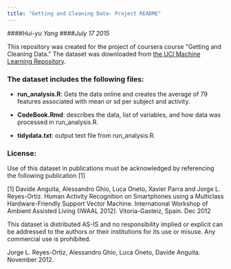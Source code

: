 ```yaml
---
title: "Getting and Cleaning Data- Project README"
---
```

####*Hui-yu Yang*
####*July 17 2015*

This repository was created for the project of coursera course "Getting and Cleaning Data." The dataset was downloaded from [the UCI Machine Learning Repository](http://archive.ics.uci.edu/ml/datasets/Human+Activity+Recognition+Using+Smartphones).

### The dataset includes the following files:

- **run_analysis.R**: Gets the data online and creates the average of 79 features associated with mean or sd per subject and activity. 

- **CodeBook.Rmd**: describes the data, list of variables, and how data was processed in run_analysis.R. 

- **tidydata.txt**: output text file from run_analysis.R. 

### License:

Use of this dataset in publications must be acknowledged by referencing the following publication [1] 

[1] Davide Anguita, Alessandro Ghio, Luca Oneto, Xavier Parra and Jorge L. Reyes-Ortiz. Human Activity Recognition on Smartphones using a Multiclass Hardware-Friendly Support Vector Machine. International Workshop of Ambient Assisted Living (IWAAL 2012). Vitoria-Gasteiz, Spain. Dec 2012

This dataset is distributed AS-IS and no responsibility implied or explicit can be addressed to the authors or their institutions for its use or misuse. Any commercial use is prohibited.

Jorge L. Reyes-Ortiz, Alessandro Ghio, Luca Oneto, Davide Anguita. November 2012.
